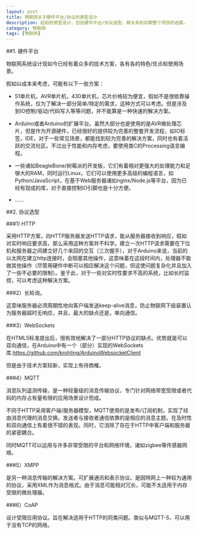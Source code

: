 ```yaml
---
layout: post
title: 物联网关于硬件平台/协议的原型设计
description: 起初的原型设计，包括硬件平台/协议选型，都关系到后期整个项目的进展。
category: 物联网
tags: [物联网]
---
```


##1. 硬件平台

物联网系统设计现如今已经有着众多的技术方案，各有各的特色/优点和使用场景。

假如以成本来考虑，可能有以下一些方案：

- 51单片机，AVR单片机，430单片机，芯片价格较为便宜，假如不是很依靠操作系统，仅为了解决一部分简单/特定的需求，这种方式可以考虑。但是涉及到IO控制/驱动/代码写入等等问题，并不能算是一种快速的解决方案。

- Arduino或者Arduino的扩展平台。虽然大部分也是使用的是AVR微处理芯片，但是作为开源硬件，已经很好的提供较为完善的整套开发流程，如IO标签，IDE，对于一些常见场景，都能找到较为完善的解决方案，同时也有着活跃的交流社区。不过出于性能和内存考虑，要使用类C的Processing语言编程。

- 一些诸如BeagleBone/树莓派的开发板，它们有着相对更强大的处理能力和足够大的RAM，同时运行Linux，它们可以使用更多高级的编程语言，如Python/JavaScript，在基于Web服务器诸如nginx/Node.js等平台，因为已经有现成的库，对于直接控制IO引脚也是十分方便。

- ……

##2. 协议选型

###1) HTTP

采用HTTP方案，向HTTP服务器发送HTTP请求，能从服务器接收到响应，假如对实时响应要求高，那么采用这种方案并不科学。建立一次HTTP请求需要在下位机和服务器之间建立好几个来回的交互（三次握手），对于Arduino来说，当前的以太网在建立http连接时，会阻塞其他操作，这意味着在这段时间内，处理器不能做其他操作（尽管用硬件中断可以相应解决这个问题，但这使问题复杂化并且加入了一些不必要的限制）。鉴于此，对于一些对实时性要求不高的系统，比如长时监控，可以考虑这种解决方案。

###2）长轮询。

这意味服务器必须周期性地向客户端发送keep-alive消息，防止物联网下级装置认为服务器超时无响应，并且，最大的缺点还是，单向通信。

###3）WebSockets

在HTML5标准提出后，很有效地解决了一部分HTTP协议的缺点。优势就是可以双向通信，在Arduino中有一个（部分）实现的WebSockets库.<https://github.com/krohling/ArduinoWebsocketClient>

但是由于技术方案较新，实现上有待商榷。

###4）MQTT

消息队列遥测传输，是一种轻量级的消息传输协议，专门针对网络带宽受限或者代码的内存占有量有限的应用场景设计而成。

不同于HTTP采用客户端/服务器模型，MQTT使用的是发布/订阅机制，实现了经由消息代理的消息交换。发送者与接收者通信依靠的是相应的消息主题。在及时性和双向通信上有着很不错的表现。同时，它消除了存在于HTTP中客户端和服务器的紧密耦合。

同时MQTT可以运用与许多非常受限的平台和网络环境，诸如zigbee等传感器网络。

###5）XMPP

是另一种消息传输的解决方案。可扩展通讯和表示协议。是因特网上一种较为通用的协议，采用XML作为消息格式。由于消息可能相对冗长，可能不太适用于内存受限的微处理器。

###6）CoAP

设计受限应用协议。旨在解决适用于HTTP的同类问题。类似与MQTT-S，可以用于没有TCP的网络。

